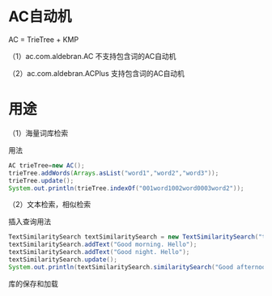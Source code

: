 # AC自动机

AC = TrieTree + KMP

（1）ac.com.aldebran.AC 不支持包含词的AC自动机

（2）ac.com.aldebran.ACPlus 支持包含词的AC自动机

# 用途

（1）海量词库检索

用法

```java
AC trieTree=new AC();
trieTree.addWords(Arrays.asList("word1","word2","word3"));
trieTree.update();
System.out.println(trieTree.indexOf("001word1002word0003word2"));
```

（2）文本检索，相似检索

插入查询用法
```java
TextSimilaritySearch textSimilaritySearch = new TextSimilaritySearch("test", 3, 0.5, 2, 0.3);
textSimilaritySearch.addText("Good morning. Hello");
textSimilaritySearch.addText("Good night. Hello");
textSimilaritySearch.update();
System.out.println(textSimilaritySearch.similaritySearch("Good afternoon. Bye", 10));
```

库的保存和加载
```java

```